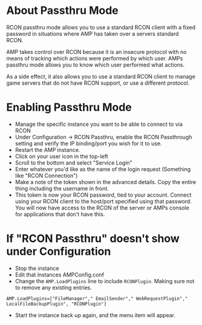 # About Passthru Mode

RCON passthru mode allows you to use a standard RCON client with a fixed password in situations where AMP has taken over a servers standard RCON.

AMP takes control over RCON because it is an insecure protocol with no means of tracking which actions were performed by which user. AMPs passthru mode allows you to know which user performed what actions.

As a side effect, it also allows you to use a standard RCON client to manage game servers that do not have RCON support, or use a different protocol.

# Enabling Passthru Mode

 * Manage the specific instance you want to be able to connect to via RCON
 * Under Configuration -> RCON Passthru, enable the RCON Passthrough setting and verify the IP binding/port you wish for it to use.
 * Restart the AMP instance.
 * Click on your user icon in the top-left
 * Scroll to the bottom and select "Service Login"
 * Enter whatever you'd like as the name of the login request (Something like "RCON Connection")
 * Make a note of the token shown in the advanced details. Copy the entire thing including the username in front.
 * This token is now your RCON password, tied to your account. Connect using your RCON client to the host/port specified using that password. You will now have access to the RCON of the server or AMPs console for applications that don't have this.

# If "RCON Passthru" doesn't show under Configuration 

 * Stop the instance
 * Edit that instances AMPConfig.conf
 * Change the `AMP.LoadPlugins` line to include `RCONPlugin`. Making sure not to remove any existing entries.

```
AMP.LoadPlugins=["FileManager"," EmailSender"," WebRequestPlugin"," LocalFileBackupPlugin", "RCONPlugin"]
```

 * Start the instance back up again, and the menu item will appear.
